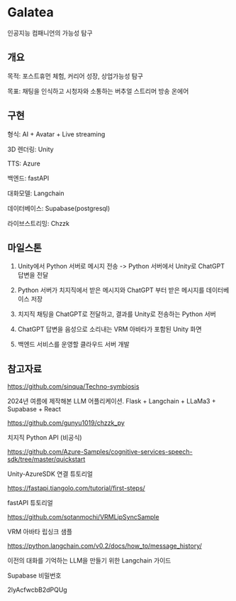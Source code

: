 # Galatea
인공지능 컴패니언의 가능성 탐구

## 개요

목적: 포스트휴먼 체험, 커리어 성장, 상업가능성 탐구

목표: 채팅을 인식하고 시청자와 소통하는 버추얼 스트리머 방송 온에어 

## 구현

형식: AI + Avatar + Live streaming

3D 렌더링: Unity

TTS: Azure

백엔드: fastAPI

대화모델: Langchain

데이터베이스: Supabase(postgresql)

라이브스트리밍: Chzzk

## 마일스톤

1. Unity에서 Python 서버로 메시지 전송 -> Python 서버에서 Unity로 ChatGPT 답변을 전달

2. Python 서버가 치지직에서 받은 메시지와 ChatGPT 부터 받은 메시지를 데이터베이스 저장

3. 치지직 채팅을 ChatGPT로 전달하고, 결과를 Unity로 전송하는 Python 서버

4. ChatGPT 답변을 음성으로 소리내는 VRM 아바타가 포함된 Unity 화면

5. 백엔드 서비스를 운영할 클라우드 서버 개발

## 참고자료

https://github.com/sinqua/Techno-symbiosis

2024년 여름에 제작해본 LLM 어플리케이션. Flask + Langchain + LLaMa3 + Supabase + React 

https://github.com/gunyu1019/chzzk_py

치지직 Python API (비공식)

https://github.com/Azure-Samples/cognitive-services-speech-sdk/tree/master/quickstart

Unity-AzureSDK 연결 튜토리얼

https://fastapi.tiangolo.com/tutorial/first-steps/

fastAPI 튜토리얼

https://github.com/sotanmochi/VRMLipSyncSample

VRM 아바타 립싱크 샘플

https://python.langchain.com/v0.2/docs/how_to/message_history/

이전의 대화를 기억하는 LLM을 만들기 위한 Langchain 가이드

Supabase 비밀번호

2lyAcfwcbB2dPQUg
